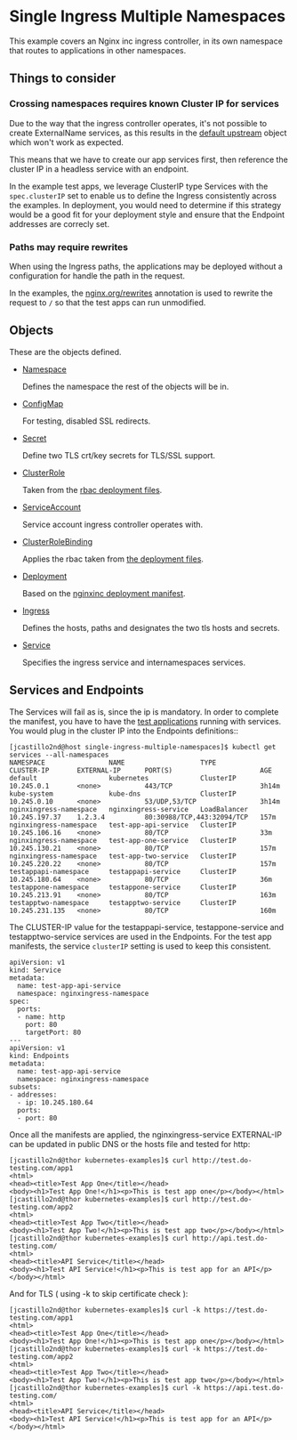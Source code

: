 # Single Ingress Multiple Namespaces #

This example covers an Nginx inc ingress controller, in its own namespace that
routes to applications in other namespaces.

## Things to consider ##

### Crossing namespaces requires known Cluster IP for services ###

Due to the way that the ingress controller operates, it's not possible to
create ExternalName services, as this results in the [default upstream][1]
object which won't work as expected.

This means that we have to create our app services first, then reference the
cluster IP in a headless service with an endpoint.

In the example test apps, we leverage ClusterIP type Services with the
`spec.clusterIP` set to enable us to define the Ingress consistently across the
examples. In deployment, you would need to determine if this strategy would be
a good fit for your deployment style and ensure that the Endpoint addresses are
correcly set.

### Paths may require rewrites ###

When using the Ingress paths, the applications may be deployed without a
configuration for handle the path in the request.

In the examples, the [nginx.org/rewrites][2] annotation is used to rewrite the
request to `/` so that the test apps can run unmodified.

## Objects ##

These are the objects defined.

* [Namespace](./manifests/Namespace.yaml)

  Defines the namespace the rest of the objects will be in.

* [ConfigMap](./manifests/ConfigMap.yaml)

  For testing, disabled SSL redirects.

* [Secret](./manifests/Secret.yaml)

  Define two TLS crt/key secrets for TLS/SSL support.

* [ClusterRole](./manifests/ClusterRole.yaml)

  Taken from the [rbac deployment files][3].

* [ServiceAccount](./manifests/ServiceAccount.yaml)

  Service account ingress controller operates with.

* [ClusterRoleBinding](./manifests/ClusterRoleBinding.yaml)

  Applies the rbac taken from [the deployment files][3].

* [Deployment](./manifests/Deployment.yaml)

  Based on the [nginxinc deployment manifest][4].

* [Ingress](./manifests/Ingress.yaml)

  Defines the hosts, paths and designates the two tls hosts and secrets.

* [Service](./manifests/Service.yaml)

  Specifies the ingress service and internamespaces services.

## Services and Endpoints ##

The Services will fail as is, since the ip is mandatory. In order to complete
the manifest, you have to have the [test applications][5] running with
services. You would plug in the cluster IP into the Endpoints definitions::

    [jcastillo2nd@host single-ingress-multiple-namespaces]$ kubectl get services --all-namespaces
    NAMESPACE                NAME                   TYPE           CLUSTER-IP       EXTERNAL-IP      PORT(S)                      AGE
    default                  kubernetes             ClusterIP      10.245.0.1       <none>           443/TCP                      3h14m
    kube-system              kube-dns               ClusterIP      10.245.0.10      <none>           53/UDP,53/TCP                3h14m
    nginxingress-namespace   nginxingress-service   LoadBalancer   10.245.197.37    1.2.3.4          80:30988/TCP,443:32094/TCP   157m
    nginxingress-namespace   test-app-api-service   ClusterIP      10.245.106.16    <none>           80/TCP                       33m
    nginxingress-namespace   test-app-one-service   ClusterIP      10.245.130.21    <none>           80/TCP                       157m
    nginxingress-namespace   test-app-two-service   ClusterIP      10.245.220.22    <none>           80/TCP                       157m
    testappapi-namespace     testappapi-service     ClusterIP      10.245.180.64    <none>           80/TCP                       36m
    testappone-namespace     testappone-service     ClusterIP      10.245.213.91    <none>           80/TCP                       163m
    testapptwo-namespace     testapptwo-service     ClusterIP      10.245.231.135   <none>           80/TCP                       160m

The CLUSTER-IP value for the testappapi-service, testappone-service and
testapptwo-service services are used in the Endpoints. For the test app
manifests, the service `clusterIP` setting is used to keep this consistent.

    apiVersion: v1
    kind: Service
    metadata:
      name: test-app-api-service
      namespace: nginxingress-namespace
    spec:
      ports:
      - name: http
        port: 80
        targetPort: 80
    ---
    apiVersion: v1
    kind: Endpoints
    metadata:
      name: test-app-api-service
      namespace: nginxingress-namespace
    subsets:
    - addresses:
      - ip: 10.245.180.64
      ports:
      - port: 80

Once all the manifests are applied, the nginxingress-service EXTERNAL-IP can be
updated in public DNS or the hosts file and tested for http:

    [jcastillo2nd@thor kubernetes-examples]$ curl http://test.do-testing.com/app1
    <html>
    <head><title>Test App One</title></head>
    <body><h1>Test App One!</h1><p>This is test app one</p></body></html>
    [jcastillo2nd@thor kubernetes-examples]$ curl http://test.do-testing.com/app2
    <html>
    <head><title>Test App Two</title></head>
    <body><h1>Test App Two!</h1><p>This is test app two</p></body></html>
    [jcastillo2nd@thor kubernetes-examples]$ curl http://api.test.do-testing.com/
    <html>
    <head><title>API Service</title></head>
    <body><h1>Test API Service!</h1><p>This is test app for an API</p></body></html>

And for TLS ( using -k to skip certificate check ):

    [jcastillo2nd@thor kubernetes-examples]$ curl -k https://test.do-testing.com/app1
    <html>
    <head><title>Test App One</title></head>
    <body><h1>Test App One!</h1><p>This is test app one</p></body></html>
    [jcastillo2nd@thor kubernetes-examples]$ curl -k https://test.do-testing.com/app2
    <html>
    <head><title>Test App Two</title></head>
    <body><h1>Test App Two!</h1><p>This is test app two</p></body></html>
    [jcastillo2nd@thor kubernetes-examples]$ curl -k https://api.test.do-testing.com/
    <html>
    <head><title>API Service</title></head>
    <body><h1>Test API Service!</h1><p>This is test app for an API</p></body></html>


[1]: https://github.com/nginxinc/kubernetes-ingress/blob/release-1.4/internal/nginx/nginx.go#L182
[2]: https://github.com/nginxinc/kubernetes-ingress/blob/master/docs/configmap-and-annotations.md#summary-of-configmap-and-annotations
[3]: https://github.com/nginxinc/kubernetes-ingress/blob/master/deployments/rbac/rbac.yaml
[4]: https://github.com/nginxinc/kubernetes-ingress/blob/master/deployments/deployment/nginx-ingress.yaml
[5]: ../test-apps/
